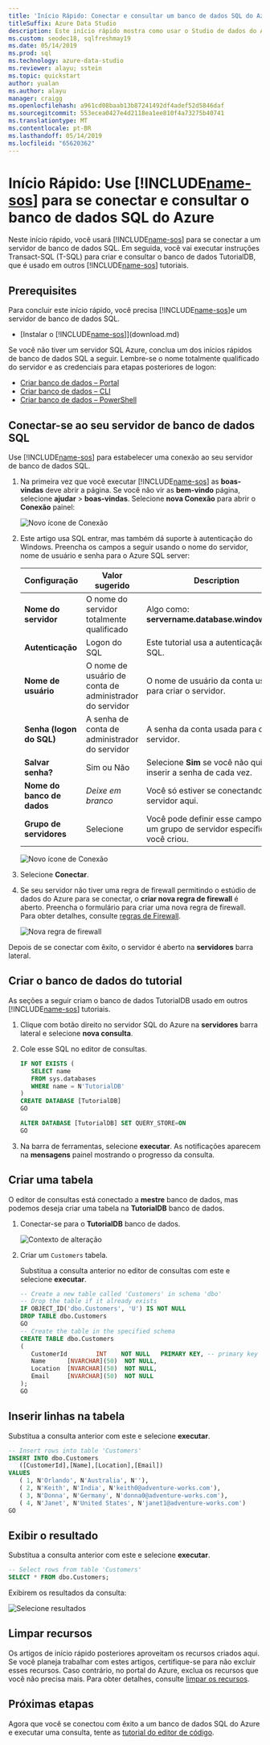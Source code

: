 ```yaml
---
title: 'Início Rápido: Conectar e consultar um banco de dados SQL do Azure'
titleSuffix: Azure Data Studio
description: Este início rápido mostra como usar o Studio de dados do Azure para se conectar a um banco de dados SQL e executar uma consulta
ms.custom: seodec18, sqlfreshmay19
ms.date: 05/14/2019
ms.prod: sql
ms.technology: azure-data-studio
ms.reviewer: alayu; sstein
ms.topic: quickstart
author: yualan
ms.author: alayu
manager: craigg
ms.openlocfilehash: a961cd08baab13b87241492df4adef52d5846daf
ms.sourcegitcommit: 553ecea0427e4d2118ea1ee810f4a73275b40741
ms.translationtype: MT
ms.contentlocale: pt-BR
ms.lasthandoff: 05/14/2019
ms.locfileid: "65620362"
---
```

# <a name="quickstart-use-includename-sosincludesname-sos-shortmd-to-connect-and-query-azure-sql-database"></a>Início Rápido: Use [!INCLUDE[name-sos](../includes/name-sos-short.md)] para se conectar e consultar o banco de dados SQL do Azure

Neste início rápido, você usará [!INCLUDE[name-sos](../includes/name-sos-short.md)] para se conectar a um servidor de banco de dados SQL. Em seguida, você vai executar instruções Transact-SQL (T-SQL) para criar e consultar o banco de dados TutorialDB, que é usado em outros [!INCLUDE[name-sos](../includes/name-sos-short.md)] tutoriais.

## <a name="prerequisites"></a>Prerequisites

Para concluir este início rápido, você precisa [!INCLUDE[name-sos](../includes/name-sos-short.md)]e um servidor de banco de dados SQL.

- [Instalar o [!INCLUDE[name-sos](../includes/name-sos-short.md)]](download.md)

Se você não tiver um servidor SQL Azure, conclua um dos inícios rápidos de banco de dados SQL a seguir. Lembre-se o nome totalmente qualificado do servidor e as credenciais para etapas posteriores de logon:

- [Criar banco de dados – Portal](https://docs.microsoft.com/azure/sql-database/sql-database-get-started-portal)
- [Criar banco de dados – CLI](https://docs.microsoft.com/azure/sql-database/sql-database-get-started-cli)
- [Criar banco de dados – PowerShell](https://docs.microsoft.com/azure/sql-database/sql-database-get-started-powershell)


## <a name="connect-to-your-azure-sql-database-server"></a>Conectar-se ao seu servidor de banco de dados SQL

Use [!INCLUDE[name-sos](../includes/name-sos-short.md)] para estabelecer uma conexão ao seu servidor de banco de dados SQL.

1. Na primeira vez que você executar [!INCLUDE[name-sos](../includes/name-sos-short.md)] as **boas-vindas** deve abrir a página. Se você não vir as **bem-vindo** página, selecione **ajudar** > **boas-vindas**. Selecione **nova Conexão** para abrir o **Conexão** painel:
   
   ![Novo ícone de Conexão](media/quickstart-sql-database/new-connection-icon.png)

2. Este artigo usa SQL entrar, mas também dá suporte à autenticação do Windows. Preencha os campos a seguir usando o nome do servidor, nome de usuário e senha para o Azure SQL server:

   | Configuração       | Valor sugerido | Description |
   | ------------ | ------------------ | ------------------------------------------------- | 
   | **Nome do servidor** | O nome do servidor totalmente qualificado | Algo como: **servername.database.windows.net**. |
   | **Autenticação** | Logon do SQL| Este tutorial usa a autenticação do SQL. |
   | **Nome de usuário** | O nome de usuário de conta de administrador do servidor | O nome de usuário da conta usada para criar o servidor. |
   | **Senha (logon do SQL)** | A senha de conta de administrador do servidor | A senha da conta usada para criar o servidor. |
   | **Salvar senha?** | Sim ou Não | Selecione **Sim** se você não quiser inserir a senha de cada vez. |
   | **Nome do banco de dados** | *Deixe em branco* | Você só estiver se conectando ao servidor aqui. |
   | **Grupo de servidores** | Selecione <Default> | Você pode definir esse campo para um grupo de servidor específico que você criou. | 

   ![Novo ícone de Conexão](media/quickstart-sql-database/new-connection-screen.png)  

3. Selecione **Conectar**.

4. Se seu servidor não tiver uma regra de firewall permitindo o estúdio de dados do Azure para se conectar, o **criar nova regra de firewall** é aberto. Preencha o formulário para criar uma nova regra de firewall. Para obter detalhes, consulte [regras de Firewall](https://docs.microsoft.com/azure/sql-database/sql-database-firewall-configure).

   ![Nova regra de firewall](media/quickstart-sql-database/firewall.png)  

Depois de se conectar com êxito, o servidor é aberto na **servidores** barra lateral.

## <a name="create-the-tutorial-database"></a>Criar o banco de dados do tutorial

As seções a seguir criam o banco de dados TutorialDB usado em outros [!INCLUDE[name-sos](../includes/name-sos-short.md)] tutoriais.

1. Clique com botão direito no servidor SQL do Azure na **servidores** barra lateral e selecione **nova consulta**.

1. Cole esse SQL no editor de consultas.

   ```sql
   IF NOT EXISTS (
      SELECT name
      FROM sys.databases
      WHERE name = N'TutorialDB'
   )
   CREATE DATABASE [TutorialDB]
   GO

   ALTER DATABASE [TutorialDB] SET QUERY_STORE=ON
   GO
   ```

1. Na barra de ferramentas, selecione **executar**. As notificações aparecem na **mensagens** painel mostrando o progresso da consulta.

## <a name="create-a-table"></a>Criar uma tabela

O editor de consultas está conectado a **mestre** banco de dados, mas podemos deseja criar uma tabela na **TutorialDB** banco de dados. 

1. Conectar-se para o **TutorialDB** banco de dados.

   ![Contexto de alteração](media/quickstart-sql-database/change-context2.png)



1. Criar um `Customers` tabela. 

   Substitua a consulta anterior no editor de consultas com este e selecione **executar**.

   ```sql
   -- Create a new table called 'Customers' in schema 'dbo'
   -- Drop the table if it already exists
   IF OBJECT_ID('dbo.Customers', 'U') IS NOT NULL
   DROP TABLE dbo.Customers
   GO
   -- Create the table in the specified schema
   CREATE TABLE dbo.Customers
   (
      CustomerId        INT    NOT NULL   PRIMARY KEY, -- primary key column
      Name      [NVARCHAR](50)  NOT NULL,
      Location  [NVARCHAR](50)  NOT NULL,
      Email     [NVARCHAR](50)  NOT NULL
   );
   GO
   ```


## <a name="insert-rows-into-the-table"></a>Inserir linhas na tabela

Substitua a consulta anterior com este e selecione **executar**.

   ```sql
   -- Insert rows into table 'Customers'
   INSERT INTO dbo.Customers
      ([CustomerId],[Name],[Location],[Email])
   VALUES
      ( 1, N'Orlando', N'Australia', N''),
      ( 2, N'Keith', N'India', N'keith0@adventure-works.com'),
      ( 3, N'Donna', N'Germany', N'donna0@adventure-works.com'),
      ( 4, N'Janet', N'United States', N'janet1@adventure-works.com')
   GO
   ```

## <a name="view-the-result"></a>Exibir o resultado

Substitua a consulta anterior com este e selecione **executar**.

   ```sql
   -- Select rows from table 'Customers'
   SELECT * FROM dbo.Customers;
   ```

Exibirem os resultados da consulta:

   ![Selecione resultados](media/quickstart-sql-database/select-results2.png)


## <a name="clean-up-resources"></a>Limpar recursos

Os artigos de início rápido posteriores aproveitam os recursos criados aqui. Se você planeja trabalhar com estes artigos, certifique-se para não excluir esses recursos. Caso contrário, no portal do Azure, exclua os recursos que você não precisa mais. Para obter detalhes, consulte [limpar os recursos](https://docs.microsoft.com/azure/sql-database/sql-database-get-started-portal#clean-up-resources).

## <a name="next-steps"></a>Próximas etapas

Agora que você se conectou com êxito a um banco de dados SQL do Azure e executar uma consulta, tente as [tutorial do editor de código](tutorial-sql-editor.md).
